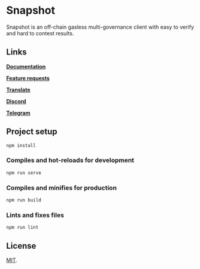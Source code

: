 # Snapshot

Snapshot is an off-chain gasless multi-governance client with easy to verify and hard to contest results. 

## Links

**[Documentation](https://docs.snapshot.org)**

**[Feature requests](https://features.snapshot.org/feature-requests)**

**[Translate](https://translate.snapshot.org)**

**[Discord](https://discord.snapshot.org)**

**[Telegram](https://telegram.snapshot.org)**

## Project setup

```
npm install
```

### Compiles and hot-reloads for development
```
npm run serve
```

### Compiles and minifies for production
```
npm run build
```

### Lints and fixes files
```
npm run lint
```

## License

[MIT](LICENSE).
